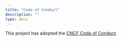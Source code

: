 ```yaml
---
title: "Code of Conduct"
description: ""
type: docs
---
```


This project has adopted the [CNCF Code of
Conduct](https://github.com/cncf/foundation/blob/master/code-of-conduct.md).
